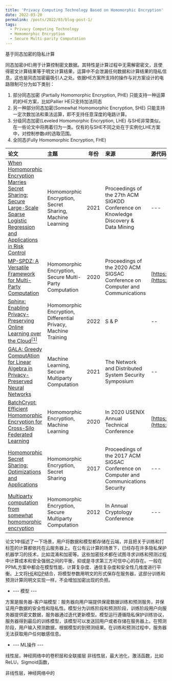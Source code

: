 ```yaml
---
title: 'Privacy Computing Technology Based on Homomorphic Encryption'
date: 2022-03-20
permalink: /posts/2022/03/blog-post-1/
tags:
  - Privacy Computing Technology
  - Homomorphic Encryption
  - Secure Multi-parity Computation
---
```


基于同态加密的隐私计算

同态加密(HE)用于计算控制密文数据。其特性是计算过程中无需解密密文，且使得密文计算结果等于明文计算结果，运算中不会泄漏任何数据和计算结果的隐私信息，这也是同态加密最吸引人之处。依据HE方案所支持的操作与对方案设计的电路限制可分为如下类别：
1. 部分同态加密 (Partially Homomorphic Encryption, PHE) 只能支持一种运算的的HE方案，比如Pallier HE只支持加法同态
2. 另一种部分同态加密(Somewhat Homomorphic Encryption, SHE) 只能支持一定次数加法和乘法运算，即不支持任意深度的电路计算。
3. 分级同态加密(Leveled Homomorphic Encryption, LHE) 与SHE非常类似，在一些论文中将两着归为一类。仅有的与SHE不同之处在于实例化LHE方案中，对控制参数$d$的选取范围。
4. 全同态(Fully Homomorphic Encryption, FHE) 
   

| 论文 | 主题 | 年份 | 来源 | 源代码 |
| :---- | :--- | :---: | :--- | :--- |
| [When Homomorphic Encryption Marries Secret Sharing: Secure Large-Scale Sparse Logistic Regression and Applications in Risk Control](https://dl.acm.org/doi/pdf/10.1145/3447548.3467210?casa_token=_ORMBRPB5bIAAAAA:T7o_Q9qQzbyZrPacXusWDxngSgz2B9a_dQDwkF8sxqput5hXPyg0ftMnHVuJCGo9d2CXAOo3x9Gl) | Homomorphic Encryption, Secret Sharing, Machine Learning | 2021 | Proceedings of the 27th ACM SIGKDD Conference on Knowledge Discovery & Data Mining | --- |
| [MP-SPDZ: A Versatile Framework for Multi-Party Computation](https://dl.acm.org/doi/10.1145/3372297.3417872) | Homomorphic Encryption, Secure Multi-Party Computation | 2020 | Proceedings of the 2020 ACM SIGSAC Conference on Computer and Communications | [https://github.com/data61/MP-SPDZ](https://github.com/data61/MP-SPDZ) |
| [Sphinx: Enabling Privacy-Preserving Online Learning over the Cloud](https://hydrazeng.github.io/publication/sphinx/sphinx.pdf)[<sup>[1]</sup>](#1) | Homomorphic Encryption, Differential Privacy, Machine Training | 2022 | S & P | -- |
| [GALA: Greedy ComputAtion for Linear Algebra in Privacy-Preserved Neural Networks](https://www.ndss-symposium.org/wp-content/uploads/ndss2021_5C-3_24351_paper.pdf) | Machine Learning, Secure Multiparty Computation | 2021 | The Network and Distributed System Security Symposium | -- |
| [BatchCrypt: Efficient Homomorphic Encryption for Cross-Silo Federated Learning](https://www.usenix.org/system/files/atc20-zhang-chengliang.pdf) | Homomorphic Encryption, Machine Learning | 2020 | In 2020 USENIX Annual Technical Conference | [https://github.com/marcoszh/BatchCrypt](https://github.com/marcoszh/BatchCrypt) | 
| [Homomorphic Secret Sharing: Optimizations and Applications](https://dl.acm.org/doi/pdf/10.1145/3133956.3134107?casa_token=7_O8vzf9UWgAAAAA:8K2sRCvk9SeaCqfrgp-E7n-Jyy6VTlxi1wavWoML0YaKw0IfmLF5kbqQt92SqwhRNv01NNeKEL5v) | Homomorphic Encryption, Secret Sharing | 2017 | Proceedings of the 2017 ACM SIGSAC Conference on Computer and Communications Security | --- |
| [Multiparty computation from somewhat homomorphic encryption](https://link.springer.com/content/pdf/10.1007/978-3-642-32009-5_38.pdf) | Homomorphic Encryption, Secure Multiparty Computation | 2012 | In Annual Cryptology Conference | --- |

论文<span id="1">1</span>中描述了一下场景，用户将数据和模型都存储在云端，并且把关于训练和打标签的计算都依托在云服务器上。在公有云计算的场景下，已经存在许多隐私保护机器学习的技术，比如混淆和加密等。这些加密技术都在试图寻求训练和预测过程中计算成本和安全强弱之间的平衡，抑或是寻求第三方可信中心的存在。一般在PPML方案中都会在模型性能、计算复杂度、通信复杂度和安全性几维度进行平衡。上文将[HE](https://en.wikipedia.org/wiki/Homomorphic_encryption)和[DP](https://en.wikipedia.org/wiki/Differential_privacy#:~:text=Differential%20privacy%20(DP)%20is%20a,about%20individuals%20in%20the%20dataset.)结合，将模型参数用明文的形式保存在服务器，这部分训练和预测计算同明文实现一样，不会增加加密出现的负担。

* --- 模型 ---
  
方案是服务器-客户端模型：服务器向用户端提供保密数据训练和预测服务，并保证用户数据的安全性和隐私性。模型分为训练阶段和预测阶段，训练阶段用户向服务器提供密文数据，服务器通过迭代更新模型。模型运行遵循隐私保护训练协议，服务器得到最后的训练模型，该模型可以发送回用户或者存储在服务器上。在预测阶段，用户输入预测数据，根据模型的到预测结果。在训练和预测过程中，服务器无法获取用户任何敏感信息。

* --- ML操作 ---
  
 线性层，神经网络中的卷积层和全联接层
 非线性层，最大池化，激活函数，比如ReLU，Sigmoid函数，

 非线性层，神经网络中的
